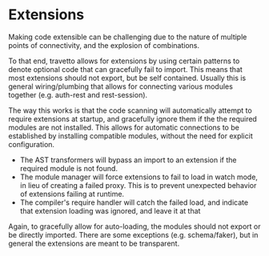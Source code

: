 # Extensions

Making code extensible can be challenging due to the nature of multiple points of connectivity, and the explosion of combinations.

To that end, travetto allows for extensions by using certain patterns to denote optional code that can gracefully fail to import.  This means that most extensions should not export, but be self contained.  Usually this is general wiring/plumbing that allows for connecting various modules together (e.g. auth-rest and rest-session). 

The way this works is that the code scanning will automatically attempt to require extensions at startup, and gracefully ignore them if the the required modules are not
installed.  This allows for automatic connections to be established by installing compatible modules, without the need for explicit configuration.

* The AST transformers will bypass an import to an extension if the required module is not found.
* The module manager will force extensions to fail to load in watch mode, in lieu of creating a failed proxy.  This is to prevent unexpected behavior of extensions failing at runtime.
* The compiler's require handler will catch the failed load, and indicate that extension loading was ignored, and leave it at that

Again, to gracefully allow for auto-loading, the modules should not export or be directly imported.  There are some exceptions (e.g. schema/faker), but in general the extensions are meant to be transparent.